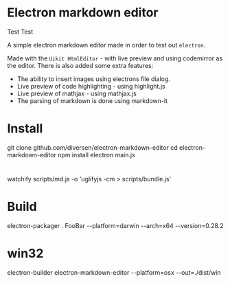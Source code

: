 # Electron markdown editor

Test Test

A simple electron markdown editor made in order to test out `electron`. 

Made with the `Uikit HtmlEditor` - with live preview and using codemirror as the editor. There is also  added some extra features:

* The ability to insert images using electrons file dialog. 
* Live preview of code highlighting - using highlight.js
* Live preview of mathjax - using mathjax.js
* The parsing of markdown is done using markdown-it

# Install

git clone github.com/diversen/electron-markdown-editor
cd electron-markdown-editor 
npm install
electron main.js

# 

watchify scripts/md.js -o 'uglifyjs -cm > scripts/bundle.js'

# Build


electron-packager . FooBar --platform=darwin --arch=x64 --version=0.28.2

# win32

electron-builder electron-markdown-editor --platform=osx --out=./dist/win

